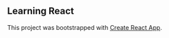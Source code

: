 ## Learning React

This project was bootstrapped with [Create React App](https://github.com/facebookincubator/create-react-app).

